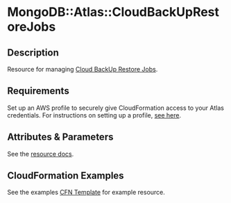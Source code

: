 # MongoDB::Atlas::CloudBackUpRestoreJobs

## Description
Resource for managing [Cloud BackUp Restore Jobs](https://www.mongodb.com/docs/atlas/reference/api-resources-spec/#tag/Cloud-Backup-Restore-Jobs).

## Requirements

Set up an AWS profile to securely give CloudFormation access to your Atlas credentials.
For instructions on setting up a profile, [see here](/README.md#mongodb-atlas-api-keys-credential-management).

## Attributes & Parameters

See the [resource docs](docs/README.md).

## CloudFormation Examples

See the examples [CFN Template](/examples/cloud-backup-restore-jobs/restore.json) for example resource.
